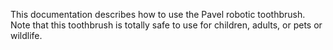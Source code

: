 This documentation describes how to use the Pavel robotic
toothbrush.
Note that this toothbrush is totally safe to use for children,
adults, or pets or wildlife.
